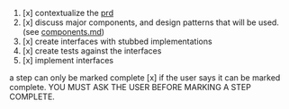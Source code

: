 1. [x] contextualize the [prd](prd-full-nuke-and-pave.md)
2. [x] discuss major components, and design patterns that will be used. (see [components.md](components.md))
3. [x] create interfaces with stubbed implementations
4. [x] create tests against the interfaces
5. [x] implement interfaces

a step can only be marked complete [x] if the user says it can be marked complete. YOU MUST ASK THE USER BEFORE MARKING A STEP COMPLETE.
